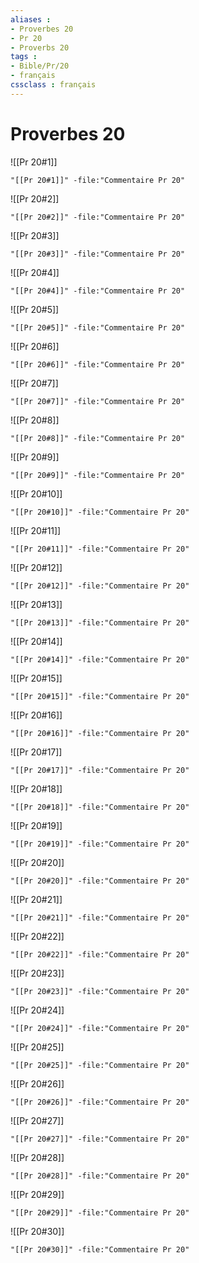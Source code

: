 ```yaml
---
aliases : 
- Proverbes 20
- Pr 20
- Proverbs 20
tags : 
- Bible/Pr/20
- français
cssclass : français
---
```


# Proverbes 20

![[Pr 20#1]]

```query
"[[Pr 20#1]]" -file:"Commentaire Pr 20"
```

![[Pr 20#2]]

```query
"[[Pr 20#2]]" -file:"Commentaire Pr 20"
```

![[Pr 20#3]]

```query
"[[Pr 20#3]]" -file:"Commentaire Pr 20"
```

![[Pr 20#4]]

```query
"[[Pr 20#4]]" -file:"Commentaire Pr 20"
```

![[Pr 20#5]]

```query
"[[Pr 20#5]]" -file:"Commentaire Pr 20"
```

![[Pr 20#6]]

```query
"[[Pr 20#6]]" -file:"Commentaire Pr 20"
```

![[Pr 20#7]]

```query
"[[Pr 20#7]]" -file:"Commentaire Pr 20"
```

![[Pr 20#8]]

```query
"[[Pr 20#8]]" -file:"Commentaire Pr 20"
```

![[Pr 20#9]]

```query
"[[Pr 20#9]]" -file:"Commentaire Pr 20"
```

![[Pr 20#10]]

```query
"[[Pr 20#10]]" -file:"Commentaire Pr 20"
```

![[Pr 20#11]]

```query
"[[Pr 20#11]]" -file:"Commentaire Pr 20"
```

![[Pr 20#12]]

```query
"[[Pr 20#12]]" -file:"Commentaire Pr 20"
```

![[Pr 20#13]]

```query
"[[Pr 20#13]]" -file:"Commentaire Pr 20"
```

![[Pr 20#14]]

```query
"[[Pr 20#14]]" -file:"Commentaire Pr 20"
```

![[Pr 20#15]]

```query
"[[Pr 20#15]]" -file:"Commentaire Pr 20"
```

![[Pr 20#16]]

```query
"[[Pr 20#16]]" -file:"Commentaire Pr 20"
```

![[Pr 20#17]]

```query
"[[Pr 20#17]]" -file:"Commentaire Pr 20"
```

![[Pr 20#18]]

```query
"[[Pr 20#18]]" -file:"Commentaire Pr 20"
```

![[Pr 20#19]]

```query
"[[Pr 20#19]]" -file:"Commentaire Pr 20"
```

![[Pr 20#20]]

```query
"[[Pr 20#20]]" -file:"Commentaire Pr 20"
```

![[Pr 20#21]]

```query
"[[Pr 20#21]]" -file:"Commentaire Pr 20"
```

![[Pr 20#22]]

```query
"[[Pr 20#22]]" -file:"Commentaire Pr 20"
```

![[Pr 20#23]]

```query
"[[Pr 20#23]]" -file:"Commentaire Pr 20"
```

![[Pr 20#24]]

```query
"[[Pr 20#24]]" -file:"Commentaire Pr 20"
```

![[Pr 20#25]]

```query
"[[Pr 20#25]]" -file:"Commentaire Pr 20"
```

![[Pr 20#26]]

```query
"[[Pr 20#26]]" -file:"Commentaire Pr 20"
```

![[Pr 20#27]]

```query
"[[Pr 20#27]]" -file:"Commentaire Pr 20"
```

![[Pr 20#28]]

```query
"[[Pr 20#28]]" -file:"Commentaire Pr 20"
```

![[Pr 20#29]]

```query
"[[Pr 20#29]]" -file:"Commentaire Pr 20"
```

![[Pr 20#30]]

```query
"[[Pr 20#30]]" -file:"Commentaire Pr 20"
```

